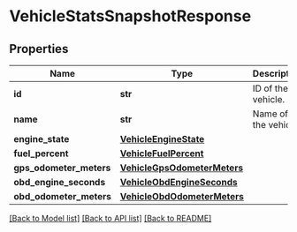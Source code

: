# VehicleStatsSnapshotResponse

## Properties
Name | Type | Description | Notes
------------ | ------------- | ------------- | -------------
**id** | **str** | ID of the vehicle. | [optional] 
**name** | **str** | Name of the vehicle. | [optional] 
**engine_state** | [**VehicleEngineState**](VehicleEngineState.md) |  | [optional] 
**fuel_percent** | [**VehicleFuelPercent**](VehicleFuelPercent.md) |  | [optional] 
**gps_odometer_meters** | [**VehicleGpsOdometerMeters**](VehicleGpsOdometerMeters.md) |  | [optional] 
**obd_engine_seconds** | [**VehicleObdEngineSeconds**](VehicleObdEngineSeconds.md) |  | [optional] 
**obd_odometer_meters** | [**VehicleObdOdometerMeters**](VehicleObdOdometerMeters.md) |  | [optional] 

[[Back to Model list]](../README.md#documentation-for-models) [[Back to API list]](../README.md#documentation-for-api-endpoints) [[Back to README]](../README.md)

